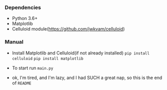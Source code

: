 
### Dependencies
- Python 3.6+
- Matplotlib
- Celluloid module(https://github.com/jwkvam/celluloid)

### Manual
- Install Matplotlib and Celluloid(if not already installed)
`pip install celluloid`
`pip install matplotlib`

- To start run `main.py`
- ok, I'm tired, and I'm lazy, and I had SUCH a great nap, so this is the end of `README`
